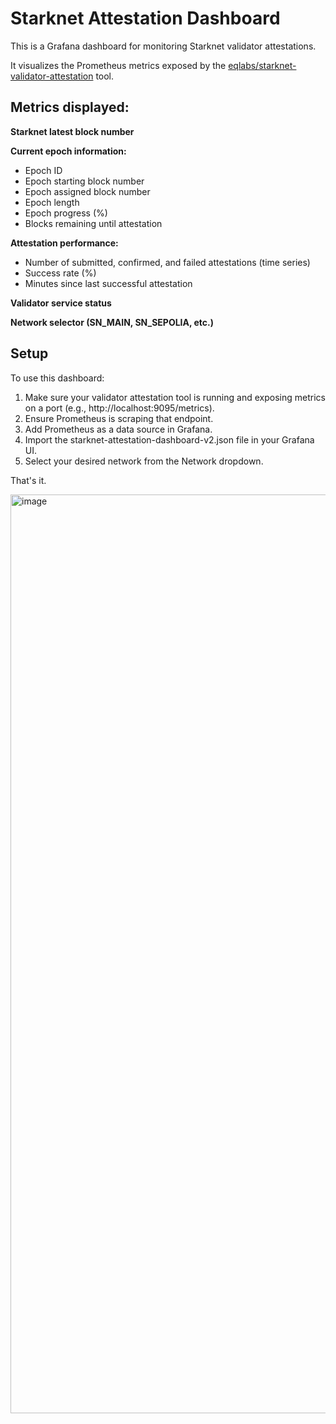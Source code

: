 # Starknet Attestation Dashboard

This is a Grafana dashboard for monitoring Starknet validator attestations.

It visualizes the Prometheus metrics exposed by the [eqlabs/starknet-validator-attestation](https://github.com/eqlabs/starknet-validator-attestation) tool.

## Metrics displayed:

**Starknet latest block number**

**Current epoch information:**

- Epoch ID
- Epoch starting block number
- Epoch assigned block number
- Epoch length
- Epoch progress (%)
- Blocks remaining until attestation

**Attestation performance:**

- Number of submitted, confirmed, and failed attestations (time series)
- Success rate (%)
- Minutes since last successful attestation

**Validator service status**

**Network selector (SN_MAIN, SN_SEPOLIA, etc.)**

## Setup

To use this dashboard:
1. Make sure your validator attestation tool is running and exposing metrics on a port (e.g., http://localhost:9095/metrics).
2. Ensure Prometheus is scraping that endpoint.
3. Add Prometheus as a data source in Grafana.
4. Import the starknet-attestation-dashboard-v2.json file in your Grafana UI.
5. Select your desired network from the Network dropdown.

That's it.

<img width="1470" alt="image" src="https://github.com/user-attachments/assets/f3f8d4e3-0387-4bf9-a915-3afd9cf822b3" />


